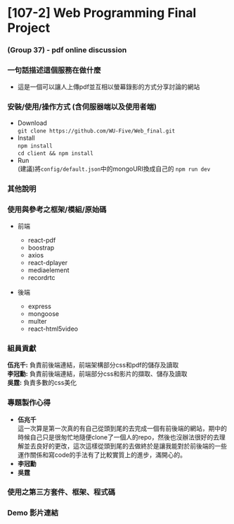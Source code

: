 # [107-2] Web Programming Final Project
### (Group 37) - pdf online discussion

### 一句話描述這個服務在做什麼
* 這是一個可以讓人上傳pdf並互相以螢幕錄影的方式分享討論的網站

### 安裝/使用/操作方式 (含伺服器端以及使用者端)
* Download  
    `git clone https://github.com/WU-Five/Web_final.git`
* Install  
    `npm install`  
    `cd client && npm install`
* Run  
    (建議)將`config/default.json`中的mongoURI換成自己的
    `npm run dev`

### 其他說明

### 使用與參考之框架/模組/原始碼
* 前端
    * react-pdf
    * boostrap
    * axios
    * react-dplayer
    * mediaelement
    * recordrtc

* 後端
    * express
    * mongoose
    * multer
    * react-html5video

### 組員貢獻
**伍兆千:** 負責前後端連結，前端架構部分css和pdf的儲存及讀取  
**李冠勳:** 負責前後端連結，前端部分css和影片的擷取、儲存及讀取  
**吳霆:** 負責多數的css美化

### 專題製作心得
* **伍兆千**  
    這一次算是第一次真的有自己從頭到尾的去完成一個有前後端的網站，期中的時候自己只是很匆忙地隨便clone了一個人的repo，然後也沒辦法很好的去理解並去良好的更改，這次這樣從頭到尾的去做終於是讓我能對於前後端的一些運作關係和寫code的手法有了比較實質上的進步，滿開心的。
* **李冠勳**  
* **吳霆**  

### 使用之第三方套件、框架、程式碼


### Demo 影片連結
